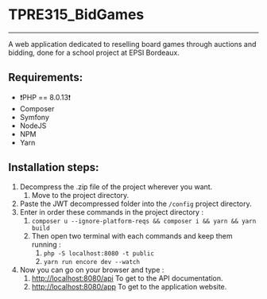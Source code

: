 # TPRE315_BidGames

---

A web application dedicated to reselling board games through auctions and bidding, done for a school project at EPSI Bordeaux.

## Requirements:

- ❗️PHP == 8.0.13❗️
- Composer
- Symfony
- NodeJS
- NPM
- Yarn

## Installation steps:

1. Decompress the .zip file of the project wherever you want.
    1. Move to the project directory.
2. Paste the JWT decompressed folder into the `/config` project directory.
3. Enter in order these commands in the project directory :
    1. `composer u --ignore-platform-reqs && composer i && yarn && yarn build` 
    2. Then open two terminal with each commands and keep them running : 
        1. `php -S localhost:8080 -t public`
        2. `yarn run encore dev --watch`
4. Now you can go on your browser and type :
    1. [http://localhost:8080/api](http://localhost:8080/api) 
    To get to the API documentation.
    2. [http://localhost:8080/app](http://localhost:8080/api)
    To get to the application website.

